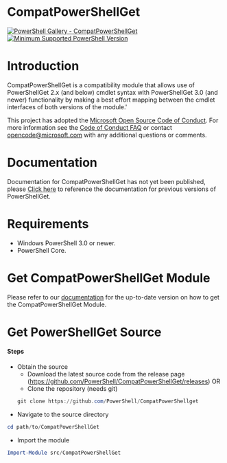 # CompatPowerShellGet

[![PowerShell Gallery - CompatPowerShellGet](https://img.shields.io/badge/PowerShell%20Gallery-PowerShellGet-blue.svg)](https://www.powershellgallery.com/packages/CompatPowerShellGet)
[![Minimum Supported PowerShell Version](https://img.shields.io/badge/PowerShell-3.0-blue.svg)](https://github.com/PowerShell/CompatPowerShellGet)


Introduction
============
CompatPowerShellGet is a compatibility module that allows use of PowerShellGet 2.x (and below) cmdlet syntax with PowerShellGet 3.0 (and newer) functionality by making a best effort mapping between the cmdlet interfaces of both versions of the module.'

This project has adopted the [Microsoft Open Source Code of Conduct](https://opensource.microsoft.com/codeofconduct/).
For more information see the [Code of Conduct FAQ](https://opensource.microsoft.com/codeofconduct/faq/)
or contact [opencode@microsoft.com](mailto:opencode@microsoft.com) with any additional
questions or comments.

Documentation
=============

Documentation for CompatPowerShellGet has not yet been published, please
[Click here](https://docs.microsoft.com/powershell/module/PowerShellGet/?view=powershell-7)
to reference the documentation for previous versions of PowerShellGet.

Requirements
============

- Windows PowerShell 3.0 or newer.
- PowerShell Core.


Get CompatPowerShellGet Module
========================

Please refer to our [documentation](https://www.powershellgallery.com/packages/CompatPowerShellGet/) for the up-to-date version on how to get the CompatPowerShellGet Module.


Get PowerShellGet Source
========================

#### Steps
* Obtain the source
    - Download the latest source code from the release page (https://github.com/PowerShell/CompatPowerShellGet/releases) OR
    - Clone the repository (needs git)
    ```powershell
    git clone https://github.com/PowerShell/CompatPowerShellget
    ```
* Navigate to the source directory
```powershell
cd path/to/CompatPowerShellGet
```

* Import the module
```powershell
Import-Module src/CompatPowerShellGet
```
